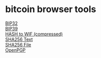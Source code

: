 # bitcoin browser tools
<a href="https://devsandb0x.github.io/bitcoin-browser-tools/bip32.html" target="_blank">BIP32</a><br/>
<a href="https://devsandb0x.github.io/bitcoin-browser-tools/bip39.html" target="_blank">BIP39</a><br/>
<a href="https://devsandb0x.github.io/bitcoin-browser-tools/hash-to-wif.html" target="_blank">HASH to WIF (compressed)</a><br/>
<a href="https://devsandb0x.github.io/bitcoin-browser-tools/sha256-text.html" target="_blank">SHA256 Text</a><br/>
<a href="https://devsandb0x.github.io/bitcoin-browser-tools/sha256-file.html" target="_blank">SHA256 File</a><br/>
<a href="https://devsandb0x.github.io/bitcoin-browser-tools/openpgp.html" target="_blank">OpenPGP</a><br/>
